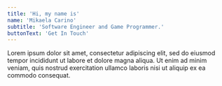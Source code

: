 ```yaml
---
title: 'Hi, my name is'
name: 'Mikaela Carino'
subtitle: 'Software Engineer and Game Programmer.'
buttonText: 'Get In Touch'
---
```


Lorem ipsum dolor sit amet, consectetur adipiscing elit, sed do eiusmod tempor incididunt ut labore et dolore magna aliqua. Ut enim ad minim veniam, quis nostrud exercitation ullamco laboris nisi ut aliquip ex ea commodo consequat.
